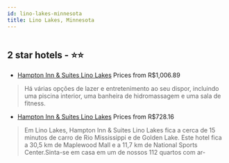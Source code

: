 ```yaml
---
id: lino-lakes-minnesota
title: Lino Lakes, Minnesota
---
```


<center><img src="https://i.travelapi.com/hotels/2000000/1740000/1738500/1738467/16451132_z.jpg" alt="" /></center>


##  2 star hotels - ⭐️⭐️

-    [Hampton Inn & Suites Lino Lakes](https://www.hurb.com/br/aud/https://www.hurb.com/br/hotels/lino-lakes/hampton-inn-suites-lino-lakes-HT-FL3V?cmp=18055) Prices from R$1,006.89
   > Há várias opções de lazer e entretenimento ao seu dispor, incluindo uma piscina interior, uma banheira de hidromassagem e uma sala de fitness.
-    [Hampton Inn & Suites Lino Lakes](https://www.hurb.com/br/aud/https://www.hurb.com/br/hotels/lino-lakes/hampton-inn-suites-lino-lakes-HT-7QPH?cmp=18055) Prices from R$728.16
   > Em Lino Lakes, Hampton Inn & Suites Lino Lakes fica a cerca de 15 minutos de carro de Rio Mississippi e de Golden Lake.  Este hotel fica a 30,5 km de Maplewood Mall e a 11,7 km de National Sports Center.Sinta-se em casa em um de nossos 112 quartos com ar-
